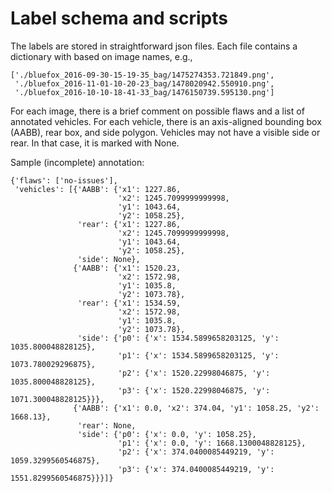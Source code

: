 # Label schema and scripts

The labels are stored in straightforward json files.
Each file contains a dictionary with based on image names, e.g.,
```
['./bluefox_2016-09-30-15-19-35_bag/1475274353.721849.png',
 './bluefox_2016-11-01-10-20-23_bag/1478020942.550910.png',
 './bluefox_2016-10-10-18-41-33_bag/1476150739.595130.png']
```

For each image, there is a brief comment on possible flaws and a list of annotated vehicles.
For each vehicle, there is an axis-aligned bounding box (AABB), rear box, and side polygon.
Vehicles may not have a visible side or rear. In that case, it is marked with None.

Sample (incomplete) annotation:
```
{'flaws': ['no-issues'],
 'vehicles': [{'AABB': {'x1': 1227.86,
                        'x2': 1245.7099999999998,
                        'y1': 1043.64,
                        'y2': 1058.25},
               'rear': {'x1': 1227.86,
                        'x2': 1245.7099999999998,
                        'y1': 1043.64,
                        'y2': 1058.25},
               'side': None},
              {'AABB': {'x1': 1520.23,
                        'x2': 1572.98,
                        'y1': 1035.8,
                        'y2': 1073.78},
               'rear': {'x1': 1534.59,
                        'x2': 1572.98,
                        'y1': 1035.8,
                        'y2': 1073.78},
               'side': {'p0': {'x': 1534.5899658203125, 'y': 1035.800048828125},
                        'p1': {'x': 1534.5899658203125, 'y': 1073.780029296875},
                        'p2': {'x': 1520.22998046875, 'y': 1035.800048828125},
                        'p3': {'x': 1520.22998046875, 'y': 1071.300048828125}}},
              {'AABB': {'x1': 0.0, 'x2': 374.04, 'y1': 1058.25, 'y2': 1668.13},
               'rear': None,
               'side': {'p0': {'x': 0.0, 'y': 1058.25},
                        'p1': {'x': 0.0, 'y': 1668.1300048828125},
                        'p2': {'x': 374.0400085449219, 'y': 1059.3299560546875},
                        'p3': {'x': 374.0400085449219, 'y': 1551.8299560546875}}}]}
```
